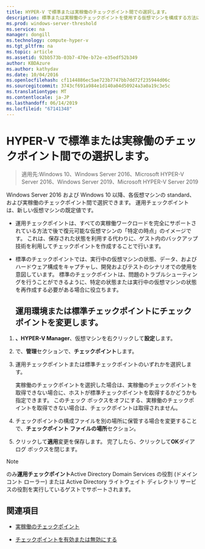 ```yaml
---
title: HYPER-V で標準または実稼働のチェックポイント間での選択します。
description: 標準または実稼働のチェックポイントを使用する仮想マシンを構成する方法についてを説明します。
ms.prod: windows-server-threshold
ms.service: na
manager: dongill
ms.technology: compute-hyper-v
ms.tgt_pltfrm: na
ms.topic: article
ms.assetid: 92bb573b-03b7-470e-b72e-e35edf52b349
author: KBDAzure
ms.author: kathydav
ms.date: 10/04/2016
ms.openlocfilehash: cf1144886ec5ae723b7747bb7dd72f235944d06c
ms.sourcegitcommit: 3743cf691a984e1d140a04d50924a3a0a19c3e5c
ms.translationtype: MT
ms.contentlocale: ja-JP
ms.lasthandoff: 06/14/2019
ms.locfileid: "67141348"
---
```

# <a name="choose-between-standard-or-production-checkpoints-in-hyper-v"></a>HYPER-V で標準または実稼働のチェックポイント間での選択します。

>適用先:Windows 10、Windows Server 2016、Microsoft HYPER-V Server 2016、Windows Server 2019、Microsoft HYPER-V Server 2019

  
Windows Server 2016 および Windows 10 以降、各仮想マシンの standard、および実稼働のチェックポイント間で選択できます。 運用チェックポイントは、新しい仮想マシンの既定値です。
  
- 運用チェックポイントは、すべての実稼働ワークロードを完全にサポートされている方法で後で復元可能な仮想マシンの「特定の時点」のイメージです。 これは、保存された状態を利用する代わりに、ゲスト内のバックアップ技術を利用してチェックポイントを作成することで行います。  
  
- 標準のチェックポイントでは、実行中の仮想マシンの状態、データ、およびハードウェア構成をキャプチャし、開発およびテストのシナリオでの使用を意図しています。 標準のチェックポイントは、問題のトラブルシューティングを行うことができるように、特定の状態または実行中の仮想マシンの状態を再作成する必要がある場合に役立ちます。  
 
  ## <a name="change-checkpoints-to-production-or-standard-checkpoints"></a>運用環境または標準チェックポイントにチェックポイントを変更します。  
  
1.  **、HYPER-V Manager**、仮想マシンを右クリックして**設定**します。  
  
2.  で、**管理**セクションで、**チェックポイント**します。  
  
3.  運用チェックポイントまたは標準チェックポイントのいずれかを選択します。  
  
    実稼働のチェックポイントを選択した場合は、実稼働のチェックポイントを取得できない場合に、ホストが標準チェックポイントを取得するかどうかも指定できます。 このチェック ボックスをオフにする、実稼働のチェックポイントを取得できない場合は、チェックポイントは取得されません。  
  
4.  チェックポイントの構成ファイルを別の場所に保管する場合を変更することで、**チェックポイント ファイルの場所**セクション。  
  
5.  クリックして**適用**変更を保存します。 完了したら、クリックして**OK**ダイアログ ボックスを閉じます。  
  
> [!NOTE]
> のみ**運用チェックポイント**Active Directory Domain Services の役割 (ドメイン コント ローラー) または Active Directory ライトウェイト ディレクトリ サービスの役割を実行しているゲストでサポートされます。

## <a name="see-also"></a>関連項目  
  
-   [実稼働のチェックポイント](../What-s-new-in-Hyper-V-on-Windows.md#production-checkpoints-new)  
  
-   [チェックポイントを有効または無効にする](Enable-or-disable-checkpoints-in-Hyper-V.md)  
  


